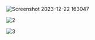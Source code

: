 
![Screenshot 2023-12-22 163047](https://github.com/Asadbek2607/lrnin/assets/75508046/88bd337d-a3c2-420d-9e8d-7e246d520a54)


![2](https://github.com/Asadbek2607/lrnin/assets/75508046/eaf1bd49-a122-4634-aa28-a6c0d57eecc7)

![3](https://github.com/Asadbek2607/lrnin/assets/75508046/bae8a92d-5ebe-4dac-bdfd-3d329b300543)
